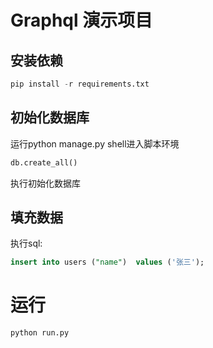 # Graphql 演示项目

## 安装依赖

```python
pip install -r requirements.txt
```

## 初始化数据库

运行python manage.py shell进入脚本环境

```python
db.create_all()
```

执行初始化数据库

## 填充数据

执行sql:

```sql
insert into users ("name")  values ('张三');
```

# 运行

```python
python run.py
```